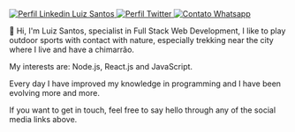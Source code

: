 <div aling="center">
    <a href="https://www.linkedin.com/in/luizcsbh/">
      <img src="https://img.shields.io/badge/-Luiz%20Santos-blue?style=flat-square&logo=linkedin" alt="Perfil Linkedin Luiz Santos">  
    </a>
    <a href="https://twitter.com/luizcs">
        <img src="https://img.shields.io/badge/-@luizcs-blue?style=flat-square&logo=twitter" alt="Perfil Twitter">
    </a>
    <a href="https://bit.ly/393N7y3" >
        <img src="https://img.shields.io/badge/-Whatsapp-blue?style=flat-square&logo=whatsapp" alt="Contato Whatsapp">
    </a>
</div>
<!--
<div>
<p>🚀 Olá sou Luiz Santos especialista em Desenvolvimento Web Full Stack, gosto de praticar esportes ao ar livre com contato com a natureza principalmente trekking próximo a cidade que resido e tomar um chimarrão. 
</p>
<p>Meus interesses são: Node.js, React.js e JavaScript.</p>
<p>Todos os dias tenho aprimorado meus conhecimentos em programação e tenho evoluindo cada vez mais.</p>
<p>Se você deseja entrar em contato, sinta-se à vontade para dizer olá através de qualquer um dos links de redes sociais acima.</p>
</div> 
-->
<div>
<p>🚀 Hi, I'm Luiz Santos, specialist in Full Stack Web Development, I like to play outdoor sports with contact with nature, especially trekking near the city where I live and have a chimarrão.
</p>
<p>My interests are: Node.js, React.js and JavaScript.</p>

<p>Every day I have improved my knowledge in programming and I have been evolving more and more.</p>

<p>If you want to get in touch, feel free to say hello through any of the social media links above.</p>
</div>


<!--
**luizcsbh/luizcsbh** is a ✨ _special_ ✨ repository because its `README.md` (this file) appears on your GitHub profile.

Here are some ideas to get you started:

- 🔭 I’m currently working on ...
- 🌱 I’m currently learning ...
- 👯 I’m looking to collaborate on ...
- 🤔 I’m looking for help with ...
- 💬 Ask me about ...
- 📫 How to reach me: ...
- 😄 Pronouns: ...
- ⚡ Fun fact: ...
-->
